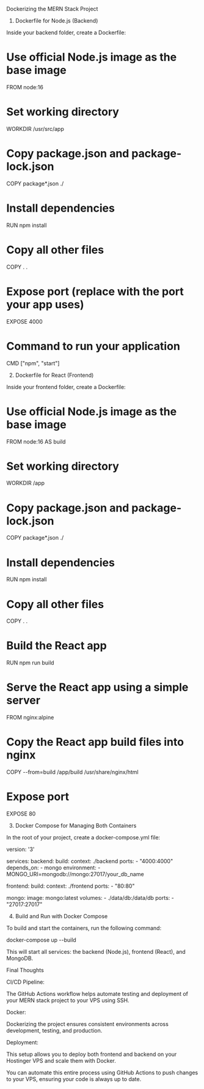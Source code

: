 Dockerizing the MERN Stack Project
1. Dockerfile for Node.js (Backend)

Inside your backend folder, create a Dockerfile:

# Use official Node.js image as the base image
FROM node:16

# Set working directory
WORKDIR /usr/src/app

# Copy package.json and package-lock.json
COPY package*.json ./

# Install dependencies
RUN npm install

# Copy all other files
COPY . .

# Expose port (replace with the port your app uses)
EXPOSE 4000

# Command to run your application
CMD ["npm", "start"]

2. Dockerfile for React (Frontend)

Inside your frontend folder, create a Dockerfile:

# Use official Node.js image as the base image
FROM node:16 AS build

# Set working directory
WORKDIR /app

# Copy package.json and package-lock.json
COPY package*.json ./

# Install dependencies
RUN npm install

# Copy all other files
COPY . .

# Build the React app
RUN npm run build

# Serve the React app using a simple server
FROM nginx:alpine

# Copy the React app build files into nginx
COPY --from=build /app/build /usr/share/nginx/html

# Expose port
EXPOSE 80

3. Docker Compose for Managing Both Containers

In the root of your project, create a docker-compose.yml file:

version: '3'

services:
  backend:
    build:
      context: ./backend
    ports:
      - "4000:4000"
    depends_on:
      - mongo
    environment:
      - MONGO_URI=mongodb://mongo:27017/your_db_name

  frontend:
    build:
      context: ./frontend
    ports:
      - "80:80"

  mongo:
    image: mongo:latest
    volumes:
      - ./data/db:/data/db
    ports:
      - "27017:27017"

4. Build and Run with Docker Compose

To build and start the containers, run the following command:

docker-compose up --build


This will start all services: the backend (Node.js), frontend (React), and MongoDB.

Final Thoughts

CI/CD Pipeline:

The GitHub Actions workflow helps automate testing and deployment of your MERN stack project to your VPS using SSH.

Docker:

Dockerizing the project ensures consistent environments across development, testing, and production.

Deployment:

This setup allows you to deploy both frontend and backend on your Hostinger VPS and scale them with Docker.

You can automate this entire process using GitHub Actions to push changes to your VPS, ensuring your code is always up to date.